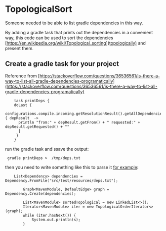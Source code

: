 # TopologicalSort

Someone needed to be able to list gradle dependencies in this way.

By adding a gradle task that prints out the dependencies in a convenient way,
this code can be used to sort the dependencies [https://en.wikipedia.org/wiki/Topological_sorting](topologically) 
and present them.

## Create a gradle task for your project

Reference from [https://stackoverflow.com/questions/36536561/is-there-a-way-to-list-all-gradle-dependencies-programatically](https://stackoverflow.com/questions/36536561/is-there-a-way-to-list-all-gradle-dependencies-programatically)
```
    task printDeps {
    doLast {
      configurations.compile.incoming.getResolutionResult().getAllDependencies().each { depResult  ->
      println "from:" + depResult.getFrom() + " requested:" + depResult.getRequested() + ""
      }
     }
    }
```

run the gradle task and ssave the output:
```
 gradle printDeps >  /tmp/deps.txt
```

then you need to write something like this to parse it [for example](https://github.com/craig-reahl/topologicalSort/blob/master/src/main/java/csparksfly/gradle/DependencyTopologicalSort.java):

```
    List<Dependency> dependencies = Dependency.FromFile("src/test/resources/deps.txt");

        Graph<MavenModule, DefaultEdge> graph = Dependency.Create(dependencies);

        List<MavenModule> sortedTopological = new LinkedList<>();
        Iterator<MavenModule> iter = new TopologicalOrderIterator<>(graph);
        while (iter.hasNext()) {
            System.out.println(s);
        }
```
